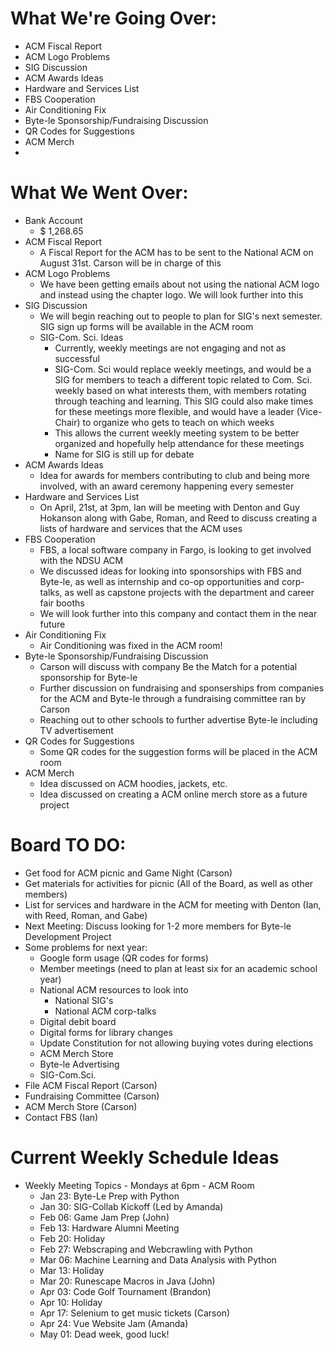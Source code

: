 # What We're Going Over:
- ACM Fiscal Report
- ACM Logo Problems
- SIG Discussion
- ACM Awards Ideas
- Hardware and Services List
- FBS Cooperation
- Air Conditioning Fix
- Byte-le Sponsorship/Fundraising Discussion
- QR Codes for Suggestions
- ACM Merch
- 

# What We Went Over:
- Bank Account
    - $ 1,268.65
- ACM Fiscal Report
    - A Fiscal Report for the ACM has to be sent to the National ACM on August 31st. Carson will be in charge of this
- ACM Logo Problems
    - We have been getting emails about not using the national ACM logo and instead using the chapter logo. We will look further into this
- SIG Discussion
    - We will begin reaching out to people to plan for SIG's next semester. SIG sign up forms will be available in the ACM room
    - SIG-Com. Sci. Ideas
        - Currently, weekly meetings are not engaging and not as successful
        - SIG-Com. Sci would replace weekly meetings, and would be a SIG for members to teach a different topic related to Com. Sci. weekly based on what interests them, with members rotating through teaching and learning. This SIG could also make times for these meetings more flexible, and would have a leader (Vice-Chair) to organize who gets to teach on which weeks
        - This allows the current weekly meeting system to be better organized and hopefully help attendance for these meetings
        - Name for SIG is still up for debate
- ACM Awards Ideas
    - Idea for awards for members contributing to club and being more involved, with an award ceremony happening every semester
- Hardware and Services List
    - On April, 21st, at 3pm, Ian will be meeting with Denton and Guy Hokanson along with Gabe, Roman, and Reed to discuss creating a lists of hardware and services that the ACM uses
- FBS Cooperation
    - FBS, a local software company in Fargo, is looking to get involved with the NDSU ACM
    - We discussed ideas for looking into sponsorships with FBS and Byte-le, as well as internship and co-op opportunities and corp-talks, as well as capstone projects with the department and career fair booths
    - We will look further into this company and contact them in the near future
- Air Conditioning Fix
    - Air Conditioning was fixed in the ACM room!
- Byte-le Sponsorship/Fundraising Discussion
    - Carson will discuss with company Be the Match for a potential sponsorship for Byte-le
    - Further discussion on fundraising and sponserships from companies for the ACM and Byte-le through a fundraising committee ran by Carson
    - Reaching out to other schools to further advertise Byte-le including TV advertisement
- QR Codes for Suggestions
    - Some QR codes for the suggestion forms will be placed in the ACM room
- ACM Merch
    - Idea discussed on ACM hoodies, jackets, etc.
    - Idea discussed on creating a ACM online merch store as a future project

# Board TO DO: 
- Get food for ACM picnic and Game Night (Carson) 
- Get materials for activities for picnic (All of the Board, as well as other members)
- List for services and hardware in the ACM for meeting with Denton (Ian, with Reed, Roman, and Gabe)
- Next Meeting: Discuss looking for 1-2 more members for Byte-le Development Project 
- Some problems for next year: 
    - Google form usage (QR codes for forms) 
    - Member meetings (need to plan at least six for an academic school year)
    - National ACM resources to look into
        - National SIG's
        - National ACM corp-talks 
    - Digital debit board 
    - Digital forms for library changes
    - Update Constitution for not allowing buying votes during elections 
    - ACM Merch Store
    - Byte-le Advertising
    - SIG-Com.Sci.
- File ACM Fiscal Report (Carson)
- Fundraising Committee (Carson)
- ACM Merch Store (Carson)
- Contact FBS (Ian)

# Current Weekly Schedule Ideas
- Weekly Meeting Topics - Mondays at 6pm - ACM Room
    - Jan 23: Byte-Le Prep with Python
    - Jan 30: SIG-Collab Kickoff (Led by Amanda)
    - Feb 06: Game Jam Prep (John)
    - Feb 13: Hardware Alumni Meeting
    - Feb 20: Holiday
    - Feb 27: Webscraping and Webcrawling with Python
    - Mar 06: Machine Learning and Data Analysis with Python
    - Mar 13: Holiday
    - Mar 20: Runescape Macros in Java (John)
    - Apr 03: Code Golf Tournament (Brandon)
    - Apr 10: Holiday
    - Apr 17: Selenium to get music tickets (Carson)
    - Apr 24: Vue Website Jam (Amanda)
    - May 01: Dead week, good luck!